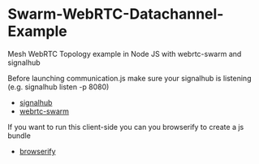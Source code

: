 # Swarm-WebRTC-Datachannel-Example
Mesh WebRTC Topology example in Node JS with webrtc-swarm and signalhub

Before launching communication.js make sure your signalhub is listening (e.g. signalhub listen -p 8080)

* [signalhub](https://www.npmjs.com/package/signalhub)
* [webrtc-swarm](https://www.npmjs.com/package/signalhub)

If you want to run this client-side you can you browserify to create a js bundle

* [browserify](https://www.npmjs.com/package/browserify)
